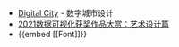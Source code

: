 - [Digital City](https://exp-digital-city.lusion.co) - 数字城市设计
- [2021数据可视化获奖作品大赏：艺术设计篇](https://mp.weixin.qq.com/s/Nyhnf51p_pvdkrd-YWCPeA)
- {{embed [[Font]]}}